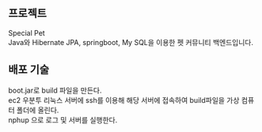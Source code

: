 ## 프로젝트
<div>Special Pet</div>
  Java와 Hibernate JPA, springboot, My SQL을 이용한 펫 커뮤니티 백엔드입니다.

## 배포 기술
boot.jar로 build 파일을 만든다.<br />
ec2 우분투 리눅스 서버에 ssh를 이용해 해당 서버에 접속하여 build파일을 가상 컴퓨터 폴더에 올린다.<br />
nphup 으로 로그 및 서버를 실행한다.<br />
